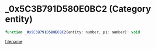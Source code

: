 # _0x5C3B791D580E0BC2 (Category entity)

```js
function _0x5C3B791D580E0BC2(entity: number, p1: number): void
```

[filename](_0x5C3B791D580E0BC2_m.md ':include')